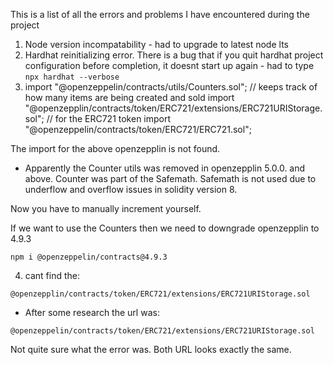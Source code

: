 This is a list of all the errors and problems I have encountered during the project

1. Node version incompatability - had to upgrade to latest node lts
2. Hardhat reinitializing error. There is a bug that if you quit hardhat project configuration before completion, it doesnt start up again - had to type `npx hardhat --verbose`
3. import "@openzeppelin/contracts/utils/Counters.sol"; // keeps track of how many items are being created and sold
   import "@openzepplin/contracts/token/ERC721/extensions/ERC721URIStorage.sol"; // for the ERC721 token
   import "@openzeppelin/contracts/token/ERC721/ERC721.sol";

The import for the above openzepplin is not found.

- Apparently the Counter utils was removed in openzepplin 5.0.0. and above. Counter was part of the Safemath. Safemath is not used due to underflow and overflow issues in solidity version 8.

Now you have to manually increment yourself.

If we want to use the Counters then we need to downgrade openzepplin to 4.9.3

```
npm i @openzeppelin/contracts@4.9.3
```

4. cant find the:

```
@openzepplin/contracts/token/ERC721/extensions/ERC721URIStorage.sol
```

- After some research the url was:

```
@openzeppelin/contracts/token/ERC721/extensions/ERC721URIStorage.sol
```

Not quite sure what the error was. Both URL looks exactly the same.
